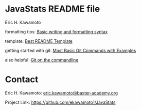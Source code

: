 # JavaStats README file

Eric H. Kawamoto

formatting tips: [Basic writing and formatting syntax](https://help.github.com/en/github/writing-on-github/basic-writing-and-formatting-syntax)

template: [Best README Template](https://github.com/othneildrew/Best-README-Template)

getting started with git: [Most Basic Git Commands with Examples](https://rubygarage.org/blog/most-basic-git-commands-with-examples)

also helpful: [Git on the commandline](https://dont-be-afraid-to-commit.readthedocs.io/en/latest/git/commandlinegit.html) 

# Contact

Eric H. Kawamoto: eric.kawamoto@baxter-academy.org

Project Link: https://github.com/ekawamoto1/JavaStats

